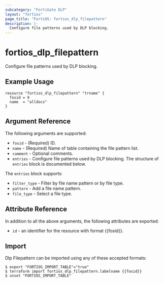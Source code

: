 ```yaml
---
subcategory: "FortiGate DLP"
layout: "fortios"
page_title: "FortiOS: fortios_dlp_filepattern"
description: |-
  Configure file patterns used by DLP blocking.
---
```


# fortios_dlp_filepattern
Configure file patterns used by DLP blocking.

## Example Usage

```hcl
resource "fortios_dlp_filepattern" "trname" {
  fosid = 9
  name  = "alldocs"
}
```

## Argument Reference

The following arguments are supported:

* `fosid` - (Required) ID.
* `name` - (Required) Name of table containing the file pattern list.
* `comment` - Optional comments.
* `entries` - Configure file patterns used by DLP blocking. The structure of `entries` block is documented below.

The `entries` block supports:

* `filter_type` - Filter by file name pattern or by file type.
* `pattern` - Add a file name pattern.
* `file_type` - Select a file type.


## Attribute Reference

In addition to all the above arguments, the following attributes are exported:
* `id` - an identifier for the resource with format {{fosid}}.

## Import

Dlp Filepattern can be imported using any of these accepted formats:
```
$ export "FORTIOS_IMPORT_TABLE"="true"
$ terraform import fortios_dlp_filepattern.labelname {{fosid}}
$ unset "FORTIOS_IMPORT_TABLE"
```

